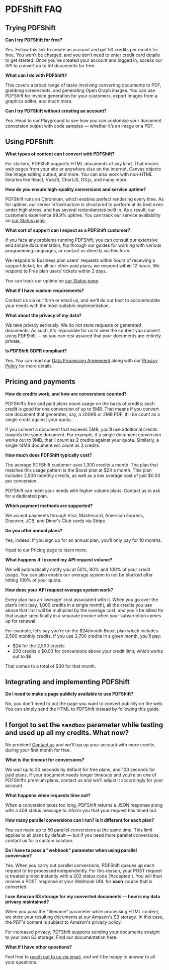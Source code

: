 # PDFShift FAQ

## Trying PDFShift

**Can I try PDFShift for free?**

Yes. Follow this link to create an account and get 50 credits per month for free. You won’t be charged, and you don’t need to enter credit card details to get started. Once you’ve created your account and logged in, access our API to convert up to 50 documents for free.

**What can I do with PDFShift?**

This covers a broad range of tasks involving converting documents to PDF, grabbing screenshots, and generating Open Graph images. You can use PDFShift for invoice generation for your customers, export images from a graphics editor, and much more.

**Can I try PDFShift without creating an account?**

Yes. Head to our Playground to see how you can customize your document conversion output with code samples — whether it’s an image or a PDF.

## Using PDFShift

**What types of content can I convert with PDFShift?**

For starters, PDFShift supports HTML documents of any kind. That means web pages from your site or anywhere else on the internet, Canvas objects like image editing output, and more. You can also work with non-HTML libraries like React, VueJS, ChartJS, D3.js, and many more.

**How do you ensure high-quality conversions and service uptime?**

PDFShift runs on Chromium, which enables perfect rendering every time. As for uptime, our server infrastructure is structured to perform at its best even under high stress, and has several redundancies built in. As a result, our customers experience 99.9% uptime. You can track our service availability on [our Status page](https://status.pdfshift.io/).

**What sort of support can I expect as a PDFShift customer?**

If you face any problems running PDFShift, you can consult our extensive and simple documentation, flip through our guides for working with various programming languages, or contact us directly via this form. 

We respond to Business plan users’ requests within hours of receiving a support ticket; for all our other paid plans, we respond within 12 hours. We respond to Free plan users’ tickets within 2 days.

You can track our uptime on [our Status page](https://status.pdfshift.io/).

**What if I have custom requirements?**

Contact us via our form or email us, and we’ll do our best to accommodate your needs with the most suitable implementation.

**What about the privacy of my data?**

We take privacy seriously. We do not store requests or generated documents. As such, it's impossible for us to view the content you convert using PDFShift — so you can rest assured that your documents are entirely private.

**Is PDFShift GDPR compliant?**

Yes. You can read our [Data Processing Agreement](https://pdfshift.io/legal/dpa) along with our [Privacy Policy](https://pdfshift.io/legal/privacy) for more details.

## Pricing and payments

**How do credits work, and how are conversions counted?**

PDFShift’s free and paid plans count usage on the basis of credits; each credit is good for one conversion of up to 5MB. That means if you convert one document that generates, say, a 200KB or 2MB PDF, it’ll be count as a single credit against your quota.

If you convert a document that exceeds 5MB, you’ll use additional credits towards the same document. For example, if a single document conversion works out to 9MB, that’ll count as 2 credits against your quota. Similarly, a single 14MB document will count as 3 credits.

**How much does PDFShift typically cost?**

The average PDFShift customer uses 1,300 credits a month. The plan that matches this usage pattern is the Boost plan at $24 a month. This plan includes 2,500 monthly credits, as well as a low overage cost of just $0.03 per conversion.

PDFShift can meet your needs with higher volume plans. Contact us to ask for a dedicated plan.

**Which payment methods are supported?**

We accept payments through Visa, Mastercard, American Express, Discover, JCB, and Diner's Club cards via Stripe.

**Do you offer annual plans?**

Yes, indeed. If you sign up for an annual plan, you’ll only pay for 10 months. 

Head to our Pricing page to learn more.

**What happens if I exceed my API request volume?**

We will automatically notify you at 50%, 80% and 100% of your credit usage. You can also enable our overage system to not be blocked after hitting 100% of your quota.

**How does your API request overage system work?**

Every plan has an ‘overage’ cost associated with it. When you go over the plan’s limit (say, 1,000 credits in a single month), all the credits you use above that limit will be multiplied by the overage cost, and you’ll be billed for that usage specifically in a separate invoice when your subscription comes up for renewal.

For example, let’s say you’re on the $24/month Boost plan which includes 2,500 monthly credits. If you use 2,700 credits in a given month, you’ll pay:

- $24 for the 2,500 credits
- 200 credits x $0.03 for conversions above your credit limit, which works out to $6

That comes to a total of $30 for that month.

## Integrating and implementing PDFShift

**Do I need to make a page publicly available to use PDFShift?**

No, you don't need to put the page you want to convert publicly on the web. You can simply send the HTML to PDFShift instead by following this guide. 

## I forgot to set the `sandbox` parameter while testing and used up all my credits. What now?

No problem! [Contact us](/contact) and we’ll top up your account with more credits during your first month for free.

**What is the timeout for conversions?**

We wait up to 30 seconds by default for free plans, and 100 seconds for paid plans. If your document needs longer timeouts and you’re on one of PDFShift’s premium plans, contact us and we'll adjust it accordingly for your account.

**What happens when requests time out?**

When a conversion takes too long, PDFShift returns a JSON response along with a 408 status message to inform you that your request has timed out.

**How many parallel conversions can I run? Is it different for each plan?**

You can make up to 50 parallel conversions at the same time. This limit applies to all plans by default — but if you need more parallel conversions, contact us for a custom solution.

**Do I have to pass a "webhook" parameter when using parallel conversion?**

Yes. When you carry out parallel conversions, PDFShift queues up each request to be processed independently. For this reason, your POST request is treated almost instantly with a 202 status code (’Accepted’). You will then receive a POST response at your Webhook URL for **each** source that is converted.

**I use Amazon S3 storage for my converted documents — how is my data privacy maintained?**

When you pass the "filename" parameter while processing HTML content, we store your resulting documents at our Amazon's S3 storage. In this case, the PDF's content is subject to Amazon's privacy policy.

For increased privacy, PDFShift supports sending your documents straight to your own S3 storage. Find our documentation here.

**What if I have other questions?**

Feel free to [reach out to us via email](/contact), and we'll be happy to answer to all your questions.